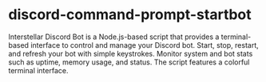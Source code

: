 # discord-command-prompt-startbot
Interstellar Discord Bot is a Node.js-based script that provides a terminal-based interface to control and manage your Discord bot. Start, stop, restart, and refresh your bot with simple keystrokes. Monitor system and bot stats such as uptime, memory usage, and status. The script features a colorful terminal interface.
